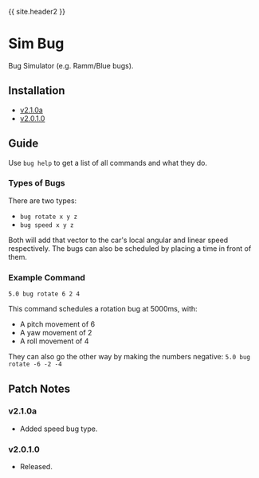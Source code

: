 {{ site.header2 }}

# Sim Bug

Bug Simulator (e.g. Ramm/Blue bugs).

## Installation

- [v2.1.0a](https://github.com/Sai-Moen/TMInterface-AS-SaiMoen/releases/download/v2.1.0a_small/sim_bug.zip)
- [v2.0.1.0](https://github.com/Sai-Moen/TMInterface-AS-SaiMoen/releases/download/sim_bug_v2.0.1.0/sim_bug.as)

## Guide

Use `bug help` to get a list of all commands and what they do.

### Types of Bugs

There are two types:

- `bug rotate x y z`
- `bug speed x y z`

Both will add that vector to the car's local angular and linear speed respectively.
The bugs can also be scheduled by placing a time in front of them.

### Example Command

`5.0 bug rotate 6 2 4`

This command schedules a rotation bug at 5000ms, with:
- A pitch movement of 6
- A yaw movement of 2
- A roll movement of 4

They can also go the other way by making the numbers negative: `5.0 bug rotate -6 -2 -4`

## Patch Notes

### v2.1.0a

- Added speed bug type.

### v2.0.1.0

- Released.
